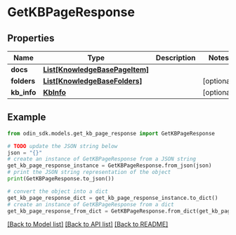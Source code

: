 # GetKBPageResponse


## Properties

Name | Type | Description | Notes
------------ | ------------- | ------------- | -------------
**docs** | [**List[KnowledgeBasePageItem]**](KnowledgeBasePageItem.md) |  | 
**folders** | [**List[KnowledgeBaseFolders]**](KnowledgeBaseFolders.md) |  | [optional] 
**kb_info** | [**KbInfo**](KbInfo.md) |  | [optional] 

## Example

```python
from odin_sdk.models.get_kb_page_response import GetKBPageResponse

# TODO update the JSON string below
json = "{}"
# create an instance of GetKBPageResponse from a JSON string
get_kb_page_response_instance = GetKBPageResponse.from_json(json)
# print the JSON string representation of the object
print(GetKBPageResponse.to_json())

# convert the object into a dict
get_kb_page_response_dict = get_kb_page_response_instance.to_dict()
# create an instance of GetKBPageResponse from a dict
get_kb_page_response_from_dict = GetKBPageResponse.from_dict(get_kb_page_response_dict)
```
[[Back to Model list]](../README.md#documentation-for-models) [[Back to API list]](../README.md#documentation-for-api-endpoints) [[Back to README]](../README.md)


